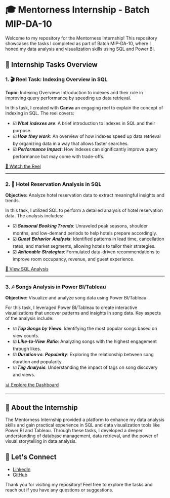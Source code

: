 # 🎓 Mentorness Internship - Batch MIP-DA-10

Welcome to my repository for the Mentorness Internship! This repository showcases the tasks I completed as part of Batch MIP-DA-10, where I honed my data analysis and visualization skills using SQL and Power BI.

## 🌟 Internship Tasks Overview

### 1. 🎬 Reel Task: Indexing Overview in SQL
**Topic:** Indexing Overview: Introduction to indexes and their role in improving query performance by speeding up data retrieval.

In this task, I created with **Canva** an engaging reel to explain the concept of indexing in SQL. The reel covers:
- ☑️ 𝑾𝒉𝒂𝒕 𝒊𝒏𝒅𝒆𝒙𝒆𝒔 𝒂𝒓𝒆: A brief introduction to indexes in SQL and their purpose.
- ☑️ 𝑯𝒐𝒘 𝒕𝒉𝒆𝒚 𝒘𝒐𝒓𝒌: An overview of how indexes speed up data retrieval by organizing data in a way that allows faster searches.
- ☑️ 𝑷𝒆𝒓𝒇𝒐𝒓𝒎𝒂𝒏𝒄𝒆 𝑰𝒎𝒑𝒂𝒄𝒕: How indexes can significantly improve query performance but may come with trade-offs.

[🎥 Watch the Reel](#) <!-- Add link to your reel if available -->

---

### 2. 🏨 Hotel Reservation Analysis in SQL
**Objective:** Analyze hotel reservation data to extract meaningful insights and trends.

In this task, I utilized SQL to perform a detailed analysis of hotel reservation data. The analysis includes:
- ☑️ 𝑺𝒆𝒂𝒔𝒐𝒏𝒂𝒍 𝑩𝒐𝒐𝒌𝒊𝒏𝒈 𝑻𝒓𝒆𝒏𝒅𝒔: Unraveled peak seasons, shoulder months, and low-demand periods to help hotels prepare accordingly.
- ☑️ 𝑮𝒖𝒆𝒔𝒕 𝑩𝒆𝒉𝒂𝒗𝒊𝒐𝒓 𝑨𝒏𝒂𝒍𝒚𝒔𝒊𝒔: Identified patterns in lead time, cancellation rates, and market segments, allowing hotels to tailor their strategies.
- ☑️ 𝑨𝒄𝒕𝒊𝒐𝒏𝒂𝒃𝒍𝒆 𝑺𝒕𝒓𝒂𝒕𝒆𝒈𝒊𝒆𝒔: Formulated data-driven recommendations to improve room occupancy, revenue, and guest experience.

[📁 View SQL Analysis](#) <!-- Add link to your SQL scripts or analysis -->

---

### 3. 🎶 Songs Analysis in Power BI/Tableau
**Objective:** Visualize and analyze song data using Power BI/Tableau.

For this task, I leveraged Power BI/Tableau to create interactive visualizations that uncover patterns and insights in song data. Key aspects of the analysis include:
- ☑️ 𝑻𝒐𝒑 𝑺𝒐𝒏𝒈𝒔 𝒃𝒚 𝑽𝒊𝒆𝒘𝒔: Identifying the most popular songs based on view counts.
- ☑️ 𝑳𝒊𝒌𝒆-𝒕𝒐-𝑽𝒊𝒆𝒘 𝑹𝒂𝒕𝒊𝒐: Analyzing songs with the highest engagement through likes.
- ☑️ 𝑫𝒖𝒓𝒂𝒕𝒊𝒐𝒏 𝒗𝒔. 𝑷𝒐𝒑𝒖𝒍𝒂𝒓𝒊𝒕𝒚: Exploring the relationship between song duration and popularity.
- ☑️ 𝑻𝒂𝒈 𝑨𝒏𝒂𝒍𝒚𝒔𝒊𝒔: Understanding the impact of tags on song discovery and views.

[📊 Explore the Dashboard](#) <!-- Add link to your Power BI/Tableau dashboard if available -->

---

## 🚀 About the Internship
The Mentorness Internship provided a platform to enhance my data analysis skills and gain practical experience in SQL and data visualization tools like Power BI and Tableau. Through these tasks, I developed a deeper understanding of database management, data retrieval, and the power of visual storytelling in data analysis.

## 🤝 Let's Connect
- [LinkedIn](https://www.linkedin.com/in/manjiri-sawant-3893b757/)
- [GitHub](https://github.com/ManjiriSDS/ManjiriSDS)

Thank you for visiting my repository! Feel free to explore the tasks and reach out if you have any questions or suggestions.
